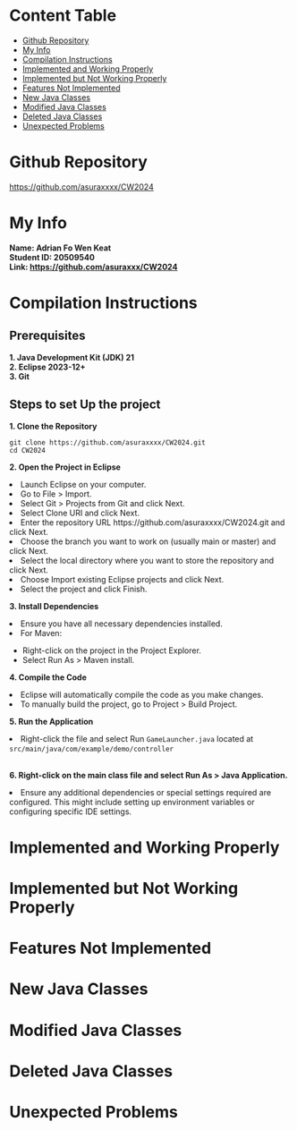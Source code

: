 # Content Table

- [Github Repository](#github-repository)
- [My Info](#my-info)
- [Compilation Instructions](#compilation-instructions)
- [Implemented and Working Properly](#implemented-and-working-properly)
- [Implemented but Not Working Properly](#implemented-but-not-working-properly)
- [Features Not Implemented](#features-not-implemented)
- [New Java Classes](#new-java-classes)
- [Modified Java Classes](#modified-java-classes)
- [Deleted Java Classes](#deleted-java-classes)
- [Unexpected Problems](#unexpected-problems)

# Github Repository
https://github.com/asuraxxxx/CW2024

# My Info
**Name: Adrian Fo Wen Keat**  <br>
**Student ID: 20509540**  <br>
**Link: https://github.com/asuraxxx/CW2024** 

# Compilation Instructions
## Prerequisites
**1. Java Development Kit (JDK) 21** <br>
**2. Eclipse 2023-12+** <br>
**3. Git**

## Steps to set Up the project
**1. Clone the Repository**
```
git clone https://github.com/asuraxxxx/CW2024.git
cd CW2024
```

**2. Open the Project in Eclipse**
<li>Launch Eclipse on your computer.</li>
<li>Go to File > Import.</li>
<li>Select Git > Projects from Git and click Next.</li>
<li>Select Clone URI and click Next.</li>
<li>Enter the repository URL https://github.com/asuraxxxx/CW2024.git and click Next.</li>
<li>Choose the branch you want to work on (usually main or master) and click Next.</li>
<li>Select the local directory where you want to store the repository and click Next.</li>
<li>Choose Import existing Eclipse projects and click Next.</li>
<li>Select the project and click Finish.</li>


**3. Install Dependencies**
<li>Ensure you have all necessary dependencies installed.</li>
<li>For Maven:</li>
  <ul>
    <li>Right-click on the project in the Project Explorer.</li>
    <li>Select Run As > Maven install.</li>
  </ul>

**4. Compile the Code**
<li>Eclipse will automatically compile the code as you make changes.</li>
<li>To manually build the project, go to Project > Build Project.</li>


**5. Run the Application**
<li>Right-click the file and select Run <code>GameLauncher.java</code> located at <code>src/main/java/com/example/demo/controller</code></li><br>


**6. Right-click on the main class file and select Run As > Java Application.**
<li>Ensure any additional dependencies or special settings required are configured. This might include setting up environment variables or configuring specific IDE settings.</li>




# Implemented and Working Properly

# Implemented but Not Working Properly

# Features Not Implemented

# New Java Classes

# Modified Java Classes

# Deleted Java Classes

# Unexpected Problems

